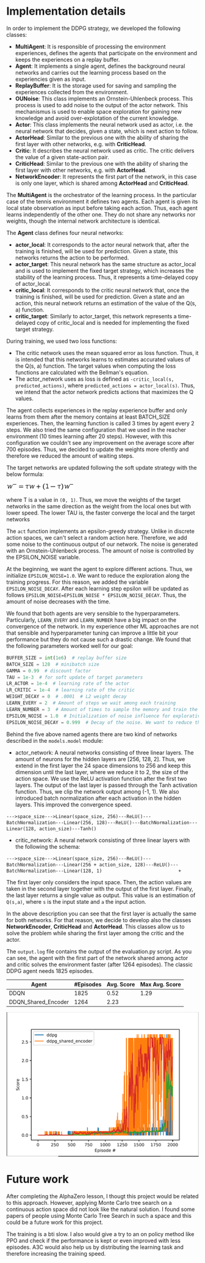 # Implementation details
In order to implement the DDPG strategy, we developed the following classes:
* **MultiAgent**: It is responsible of processing the environment experiences, defines the agents that participate on
 the environment and keeps the experiences on a replay buffer.
* **Agent**: It implements a single agent, defines the background neural networks and carries out the learning process
based on the experiencies given as input.
* **ReplayBuffer**: It is the storage used for saving and sampling the experiences collected from the environment.
* **OUNoise**: This class implements an Ornstein-Uhlenbeck process. This process is used to add noise to the output of 
the actor network. This mechanismus is used to enable space exploration for gaining new knowledge and avoid 
 over-explotation of the current knowledge.  
* **Actor**: This class implements the neural network used as actor, i.e. the neural network that decides, given a 
state, which is next action to follow.
* **ActorHead**: Similar to the previous one with the ability of sharing the first layer with other networks, e.g. with
**CriticHead**.
* **Critic**: It describes the neural network used as critic. The critic delivers the value of a given state-action 
pair.
* **CriticHead**: Similar to the previous one with the ability of sharing the first layer with other networks, e.g. with
**ActorHead**. 
* **NetworkEncoder**: It represents the first part of the network, in this case is only one layer, which is shared
among **ActorHead** and **CriticHead**.

  
The **MultiAgent** is the orchestrator of the learning process. In the particular case of the tennis environment it 
defines two agents. Each agent is given its local state observation as input before taking each action. Thus, each agent
learns independently of the other one. They do not share any networks nor weights, though the internal network 
architecture is identical.

The **Agent** class defines four neural networks:
* **actor_local**: It corresponds to the actor neural network that, after the training is finished, will be used for 
prediction. Given a state, this networks returns the action to be performed.
* **actor_target**: This neural network has the same structure as actor_local and is used to implement the fixed target 
strategy, which increases the stability of the learning process. Thus, it represents a time-delayed copy of actor_local. 
* **critic_local**: It corresponds to the critic neural network that, once the training is finished, will be used for
 prediction. Given a state and an action, this neural network returns an estimation of the value of the Q(s, a) function. 
* **critic_target**: Similarly to actor_target, this network represents a time-delayed copy of critic_local and is 
needed for implementing the fixed target strategy.

During training, we used two loss functions:
* The critic network uses the mean squared error as loss function. Thus, it is intended that this networks learns to 
estimates accurated values of the Q(s, a) function. The target values when computing the loss functions are calculated
with the Bellman's equation.
* The actor_network uses as loss is defined as `-critic_local(s, predicted_actions)`, where 
`predicted_actions = actor_local(s)`. Thus, we intend that the actor network predicts actions that maximizes the Q 
values. 

The agent collects experiences in the replay experience buffer and only learns from them after the memory contains at 
least BATCH_SIZE experiences. Then, the learning function is called 3 times by agent every 2 steps. We also tried the 
same configuration that we used in the reacher environment (10 times learning after 20 steps). However, with this 
configuration we couldn't see any improvement on the average score after 700 episodes. Thus, we decided to update the 
weights more ofently and therefore we reduced the amount of waiting steps. 

The target networks are updated following the soft update strategy with the below formula:

![](img_3.png)

where &Tau; is a value in `(0, 1)`. Thus, we move the weights of the target networks in the same direction as the weight 
from the local ones but with lower speed. The lower TAU is, the faster converge the local and the target networks

The `act` function implements an epsilon-greedy strategy. Unlike in discrete action spaces, we can't select a random 
action here. Therefore, we add some noise to the continuous output of our network. The noise is generated with an
Ornstein-Uhlenbeck process. The amount of noise is controlled by the EPSILON_NOISE variable.

At the beginning, we want the agent to explore different actions. Thus, we initialize `EPSILON_NOISE=1.0`. We want to 
reduce the exploration along the training progress. For this reason, we added the variable `EPSILON_NOISE_DECAY`. After 
each learning step epsilon will be updated as follows `EPSILON_NOISE=EPSILON_NOISE * EPSILON_NOISE_DECAY`. Thus, the 
amount of noise decreases with the time.

We found that both agents are very sensible to the hyperparameters. Particularly, `LEARN_EVERY` and `LEARN_NUMBER` have
a big impact on the convergence of the network. In my experience other ML approaches are not that sensible and 
hyperparameter tuning can improve a little bit your performance but they do not cause such a drastic change. We found 
that the following parameters worked well for our goal:

```python
BUFFER_SIZE = int(1e6)  # replay buffer size
BATCH_SIZE = 128  # minibatch size
GAMMA = 0.99  # discount factor
TAU = 1e-3  # for soft update of target parameters
LR_ACTOR = 1e-4  # learning rate of the actor
LR_CRITIC = 1e-4  # learning rate of the critic
WEIGHT_DECAY = 0  # .0001  # L2 weight decay
LEARN_EVERY = 2  # Amount of steps we wait among each training
LEARN_NUMBER = 3  # Amount of times to sample the memory and train the network
EPSILON_NOISE = 1.0  # Initialization of noise influence for explorative search
EPSILON_NOISE_DECAY = 0.999  # Decay of the noise. We want to reduce the exploration in advanced episodes.
```

Behind the five above named agents there are two kind of networks described in the <code>models.model</code> module:
* actor_network: A neural networks consisting of three linear layers. The amount of neurons for the hidden layers are 
[256, 128, 2]. Thus, we extend in the first layer the 24 space dimensions to 256 and keep this dimension until the last 
layer, where we reduce it to 2, the size of the action space. We use the ReLU activation function after the first two 
layers. The output of the last layer is passed through the Tanh activation function. Thus, we clip the network output 
among (-1, 1). We also introduced batch normalization after each activation in the hidden layers. This improved the 
convergence speed.
```
--->space_size--->Linear(space_size, 256)---ReLU()---BatchNormalization---Linear(256, 128)---ReLU()---BatchNormalization---Linear(128, action_size)---Tanh()     
```
* critic_network: A neural network consisting of three linear layers with the following the schema:
```
--->space_size--->Linear(space_size, 256)---ReLU()---BatchNormalization---Linear(256 + action_size, 128)---ReLU()---BatchNormalization---Linear(128, 1)                            +
```
The first layer only considers the input space. Then, the action values are taken in the second layer together with the 
output of the first layer. Finally, the last layer returns a single value as output. This value is an estimation of 
`Q(s,a)`, where `s` is the input state and `a` the input action.

In the above description you can see that the first layer is actually the same for both networks. For that reason, we 
decide to develop also the classes **NetworkEncoder**, **CriticHead** and **ActorHead**. This classes allow us to solve
the problem while sharing the first layer among the critic and the actor.

The `output.log` file contains the output of the evaluation.py script. As you can see, the agent with the first part
of the network shared among actor and critic solves the environment faster (after 1264 episodes). The classic DDPG agent
needs 1825 episodes.

Agent | #Episodes | Avg. Score | Max Avg. Score
----- | --------- | ---------- | --------------
DDQN | 1825 | 0.52 | 1.29
DDQN_Shared_Encoder | 1264 | 2.23 | 

![](img.png)

# Future work
After completing the AlphaZero lesson, I thougt this project would be related to this approach. However, applying Monte
Carlo tree search on a continuous action space did not look like the natural solution. I found some papers of people 
using Monte Carlo Tree Search in such a space and this could be a future work for this project.

The training is a bti slow. I also would give a try to an on policy method like PPO and check if the performance is kept
or even improved with less episodes. A3C would also help us by distributing the learning task and therefore increasing
the training speed.